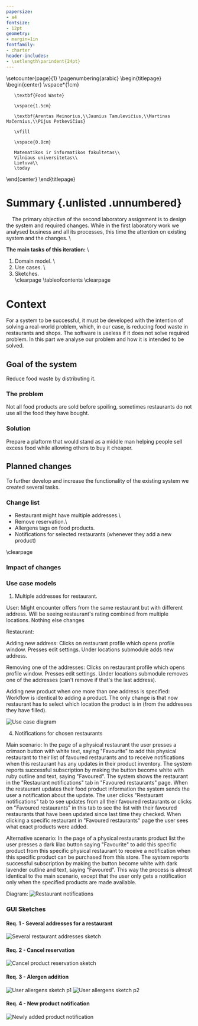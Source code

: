 ```yaml
---
papersize:
- a4
fontsize:
- 12pt
geometry:
- margin=1in
fontfamily:
- charter
header-includes:
- \setlength\parindent{24pt}
---
```


\setcounter{page}{1}
\pagenumbering{arabic}
\begin{titlepage}
   \begin{center}
       \vspace*{1cm}

       \textbf{Food Waste}

       \vspace{1.5cm}

       \textbf{Arentas Meinorius,\\Jaunius Tamulevičius,\\Martinas Mačernius,\\Pijus Petkevičius}

       \vfill

       \vspace{0.8cm}

       Matematikos ir informatikos fakultetas\\
       Vilniaus universitetas\\
       Lietuva\\
       \today

   \end{center}
\end{titlepage}

# Summary {.unlisted .unnumbered}
&nbsp;&nbsp;&nbsp;&nbsp;The primary objective of the second laboratory assignment is to design the system and required changes. While in the first laboratory work we analysed business and all its processes, this time the attention on existing system and the changes. \

**The main tasks of this iteration:** \
   1. Domain model. \
   2. Use cases. \
   3. Sketches. \
\clearpage
\tableofcontents
\clearpage

# Context
For a system to be successful, it must be developed with the intention of solving a real-world problem, which, in our case, is reducing food waste in restaurants and shops. The software is useless if it does not solve required problem. In this part we analyse our problem and how it is intended to be solved. 

## Goal of the system
Reduce food waste by distributing it.

### The problem
Not all food products are sold before spoiling, sometimes restaurants do not use all the food they have bought.

### Solution
Prepare a plaftorm that would stand as a middle man helping people sell excess food while  allowing others to buy it cheaper.

## Planned changes
To further develop and increase the functionality of the existing system we created several tasks.

### Change list
 + Restaurant might have multiple addresses.\
 + Remove reservation.\
 + Allergens tags on food products.
 + Notifications for selected restaurants (whenever they add a new product)

\clearpage
### Impact of changes


### Use case models

1. Multiple addresses for restaurant.

User: Might encounter offers from the same restaurant but with different address. Will be seeing restaurant's rating combined from multiple locations. Nothing else changes

Restaurant: 

Adding new address:
Clicks on restaurant profile which opens profile window. Presses edit settings. Under locations submodule adds new address.

Removing one of the addresses:
Clicks on restaurant profile which opens profile window. Presses edit settings. Under locations submodule removes one of the addresses (can't remove if that's the last address).

Adding new product when one more than one address is specified:
Workflow is identical to adding a product. The only change is that now restaurant has to select which location the product is in (from the addresses they have filled).

![Use case diagram](Assets/lab3/newAddressUseCase.PNG "Use case diagram")

4. Notifications for chosen restaurants

Main scenario: In the page of a physical restaurant the user presses a crimson button with white text, saying "Favourite" to add this physical restaurant to their list of favoured restaurants and to receive notifications when this restaurant has any updates in their product inventory. The system reports successful subscription by making the button become white with ruby outline and text, saying "Favoured". The system shows the restaurant in the "Restaurant notifications" tab in "Favoured restaurants" page. When the restaurant updates their food product information the system sends the user a notification about the update. The user clicks "Restaurant notifications" tab to see updates from all their favoured restaurants or clicks on "Favoured restaurants" in this tab to see the list with their favoured restaurants that have been updated since last time they checked. When clicking a specific restaurant in "Favoured restaurants" page the user sees what exact products were added.

Alternative scenario: In the page of a physical restaurants product list the user presses a dark lilac button saying "Favourite" to add this specific product from this specific physical restaurant to receive a notification when this specific product can be purchased from this store. The system reports successful subscription by making the button become white with dark lavender outline and text, saying "Favoured". This way the process is almost identical to the main scenario, except that the user only gets a notification only when the specified products are made available.

Diagram:
![Restaurant notifications](Assets/UseCase4.png "Restaurant notifications")


### GUI Sketches

#### Req. 1 - Several addresses for a restaurant
![Several restaurant addresses sketch](Assets/lab3/rest_addr.jpg)

#### Req. 2 - Cancel reservation
![Cancel product reservation sketch](Assets/lab3/cancel_reserve.jpg)

#### Req. 3 - Alergen addition 
![User allergens sketch p1](Assets/lab3/allergens_1.jpg)
![User allergens sketch p2](Assets/lab3/allergens_2.jpg)

#### Req. 4 - New product notification
![Newly added product notification](Assets/lab3/notifications.jpg)